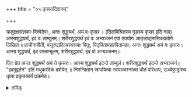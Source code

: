 +++
title = "०५ कृसरादिदानम्"

+++

क्रतुदक्षसंज्ञकाः विश्वेदेवाः, अन्तः शुद्ध्यर्थं, अयं वः कृसरः। (तिलमिश्रितस्य गुडस्य कृसर इति नाम) आस्यशुद्धयर्थं, इदं वः ताम्बूलम्। शरीरशुद्धयर्थं इदं वः अभ्यञ्जनं एषां उपयोगः आवृत्ताद्यमासिकप्रयोगे लिखितः॥ प्राचीनावीती, वसुरुद्रादित्यस्वरूपाः पितुः, पितृपितामहप्रपितामहाः, अन्तः शुद्ध्यर्थं अयं वः कृसरः। आस्य शुद्ध्यर्थं, इदं वस्ताम्बूलम्, शरीरशुद्ध्यर्थं, इदं वो अभ्यञ्जनम्॥

पितः प्रेत अन्तः शुद्ध्यर्थं अयं ते कृसरः। आस्य शुद्ध्यर्थं इदन्ते ताम्बूलं। शरीरशुद्ध्यर्थं इदन्ते अभ्यञ्जनं॥ "इदमुद्वर्तनं" इति मधुकादिकं दर्शयेत् ॥ निमन्त्रितान् स्रापयित्वा स्वयञ्चस्नात्वा धौतं परिधाय, ऊर्ध्वपुण्ड्रांश्च धृत्वा प्रकृतकार्यं प्रक्रमेत॥

<details><summary>तमिऴ्</summary>

## 5 க்ருஸராதி தானம்

க்ரமப்படி உபவீத, ப்ராசீநாவீதத்துடன் க்ருஸரம், தாம்பூலம் அப்யஞ்ஜனம் இவைகளை ஆவ்ருத்தத்தில் சொல்லப்பட்டப்
பிரகாரம் பெயர்களை நிர்தேசித்து ஸமர்ப்பிக்க வேண்டும். "இதம் உத்வர்த்தனம்'" என்று சீயக்காய்த் தூள் முதலானவைகளையும் ஸமர்ப்பித்து அப்யஞ்ஜன ஸ்னானம் செய்விக்க வேண்டும். கர்த்தாவும் ஸ்வயம் ஸ்னானம் செய்து தௌத வஸ்திரம் தரித்து, புண்ட்ரதாரணங்களை செய்து யதா ஸ்தானத்தில் (அக்நிக்கு மேலண்டையில்) அமர வேண்டும்.

</details>